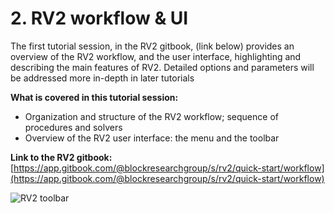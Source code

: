 # 2. RV2 workflow & UI

The first tutorial session, in the RV2 gitbook, (link below) provides an overview of the RV2 workflow, and the user interface, highlighting and describing the main features of RV2. Detailed options and parameters will be addressed more in-depth in later tutorials

**What is covered in this tutorial session:**

* Organization and structure of the RV2 workflow; sequence of procedures and solvers
* Overview of the RV2 user interface: the menu and the toolbar

**Link to the RV2 gitbook:** [https://app.gitbook.com/@blockresearchgroup/s/rv2/quick-start/workflow](https://app.gitbook.com/@blockresearchgroup/s/rv2/quick-start/workflow)​

![RV2 toolbar](https://files.gitbook.com/v0/b/gitbook-28427.appspot.com/o/assets%2F-M730KDE62BF09cHS0D1%2F-MLbWmiYCF0\_\_7MD\_C74%2F-MLdvStVfofzJUBvbBKc%2Frv2\_UI\_new-01.png?alt=media\&token=4bb4ee28-16c6-43fa-aba3-f3eed18d01da)
